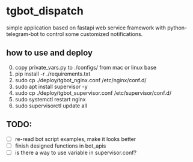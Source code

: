 # tgbot_dispatch

simple application based on fastapi web service framework with python-telegram-bot to control some customized notifications.

## how to use and deploy

0. copy private_vars.py to ./configs/ from mac or linux base
1. pip install -r ./requirements.txt
2. sudo cp ./deploy/tgbot_nginx.conf /etc/nginx/conf.d/
3. sudo apt install supervisor -y
4. sudo cp ./deploy/tgbot_supervisor.conf /etc/supervisor/conf.d/
5. sudo systemctl restart nginx
6. sudo supervisorctl update all

## TODO:

- [ ] re-read bot script examples, make it looks better
- [ ] finish designed functions in bot_apis
- [ ] is there a way to use variable in supervisor.conf?
